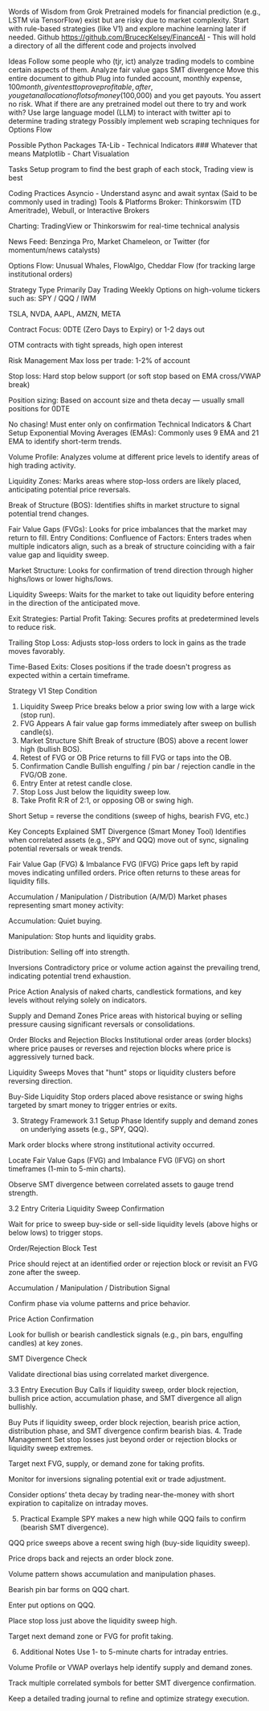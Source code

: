 Words of Wisdom from Grok
Pretrained models for financial prediction (e.g., LSTM via TensorFlow) exist but are risky due to market complexity. Start with rule-based strategies (like V1) and explore machine learning later if needed.
Github
https://github.com/BrucecKelsey/FinanceAI - This will hold a directory of all the different code and projects involved

Ideas
Follow some people who (tjr, ict) analyze trading models to combine certain aspects of them.
Analyze fair value gaps
SMT divergence
Move this entire document to github
Plug into funded account, monthly expense, $100 month, given test to prove profitable, after, you get an allocation of lots of money ($100,000) and you get payouts. You assert no risk. 
What if there are any pretrained model out there to try and work with?
Use large language model (LLM) to interact with twitter api to determine trading strategy
Possibly implement web scraping techniques for Options Flow

Possible Python Packages
TA-Lib - Technical Indicators ### Whatever that means
Matplotlib - Chart Visualation

Tasks
Setup program to find the best graph of each stock, Trading view is best

Coding Practices
Asyncio - Understand async and await syntax (Said to be commonly used in trading)
Tools & Platforms
Broker: Thinkorswim (TD Ameritrade), Webull, or Interactive Brokers


Charting: TradingView or Thinkorswim for real-time technical analysis


News Feed: Benzinga Pro, Market Chameleon, or Twitter (for momentum/news catalysts)


Options Flow: Unusual Whales, FlowAlgo, Cheddar Flow (for tracking large institutional orders)


Strategy Type
Primarily Day Trading Weekly Options on high-volume tickers such as:
SPY / QQQ / IWM


TSLA, NVDA, AAPL, AMZN, META


Contract Focus:
0DTE (Zero Days to Expiry) or 1-2 days out


OTM contracts with tight spreads, high open interest

Risk Management
Max loss per trade: 1-2% of account


Stop loss: Hard stop below support (or soft stop based on EMA cross/VWAP break)


Position sizing: Based on account size and theta decay — usually small positions for 0DTE


No chasing! Must enter only on confirmation
Technical Indicators & Chart Setup
Exponential Moving Averages (EMAs): Commonly uses 9 EMA and 21 EMA to identify short-term trends.


Volume Profile: Analyzes volume at different price levels to identify areas of high trading activity.


Liquidity Zones: Marks areas where stop-loss orders are likely placed, anticipating potential price reversals.


Break of Structure (BOS): Identifies shifts in market structure to signal potential trend changes.


Fair Value Gaps (FVGs): Looks for price imbalances that the market may return to fill.
Entry Conditions:
Confluence of Factors: Enters trades when multiple indicators align, such as a break of structure coinciding with a fair value gap and liquidity sweep.


Market Structure: Looks for confirmation of trend direction through higher highs/lows or lower highs/lows.


Liquidity Sweeps: Waits for the market to take out liquidity before entering in the direction of the anticipated move.


Exit Strategies:
Partial Profit Taking: Secures profits at predetermined levels to reduce risk.


Trailing Stop Loss: Adjusts stop-loss orders to lock in gains as the trade moves favorably.


Time-Based Exits: Closes positions if the trade doesn't progress as expected within a certain timeframe.


Strategy V1
Step
Condition
1. Liquidity Sweep
Price breaks below a prior swing low with a large wick (stop run).
2. FVG Appears
A fair value gap forms immediately after sweep on bullish candle(s).
3. Market Structure Shift
Break of structure (BOS) above a recent lower high (bullish BOS).
4. Retest of FVG or OB
Price returns to fill FVG or taps into the OB.
5. Confirmation Candle
Bullish engulfing / pin bar / rejection candle in the FVG/OB zone.
6. Entry
Enter at retest candle close.
7. Stop Loss
Just below the liquidity sweep low.
8. Take Profit
R:R of 2:1, or opposing OB or swing high.

Short Setup = reverse the conditions (sweep of highs, bearish FVG, etc.)








Key Concepts Explained
SMT Divergence (Smart Money Tool)
Identifies when correlated assets (e.g., SPY and QQQ) move out of sync, signaling potential reversals or weak trends.


Fair Value Gap (FVG) & Imbalance FVG (IFVG)
Price gaps left by rapid moves indicating unfilled orders. Price often returns to these areas for liquidity fills.


Accumulation / Manipulation / Distribution (A/M/D)
Market phases representing smart money activity:


Accumulation: Quiet buying.


Manipulation: Stop hunts and liquidity grabs.


Distribution: Selling off into strength.


Inversions
Contradictory price or volume action against the prevailing trend, indicating potential trend exhaustion.


Price Action
Analysis of naked charts, candlestick formations, and key levels without relying solely on indicators.


Supply and Demand Zones
Price areas with historical buying or selling pressure causing significant reversals or consolidations.


Order Blocks and Rejection Blocks
Institutional order areas (order blocks) where price pauses or reverses and rejection blocks where price is aggressively turned back.


Liquidity Sweeps
Moves that "hunt" stops or liquidity clusters before reversing direction.


Buy-Side Liquidity
Stop orders placed above resistance or swing highs targeted by smart money to trigger entries or exits.



3. Strategy Framework
3.1 Setup Phase
Identify supply and demand zones on underlying assets (e.g., SPY, QQQ).


Mark order blocks where strong institutional activity occurred.


Locate Fair Value Gaps (FVG) and Imbalance FVG (IFVG) on short timeframes (1-min to 5-min charts).


Observe SMT divergence between correlated assets to gauge trend strength.


3.2 Entry Criteria
Liquidity Sweep Confirmation


Wait for price to sweep buy-side or sell-side liquidity levels (above highs or below lows) to trigger stops.


Order/Rejection Block Test


Price should reject at an identified order or rejection block or revisit an FVG zone after the sweep.


Accumulation / Manipulation / Distribution Signal


Confirm phase via volume patterns and price behavior.


Price Action Confirmation


Look for bullish or bearish candlestick signals (e.g., pin bars, engulfing candles) at key zones.


SMT Divergence Check


Validate directional bias using correlated market divergence.


3.3 Entry Execution
Buy Calls if liquidity sweep, order block rejection, bullish price action, accumulation phase, and SMT divergence all align bullishly.


Buy Puts if liquidity sweep, order block rejection, bearish price action, distribution phase, and SMT divergence confirm bearish bias.
4. Trade Management
Set stop losses just beyond order or rejection blocks or liquidity sweep extremes.


Target next FVG, supply, or demand zone for taking profits.


Monitor for inversions signaling potential exit or trade adjustment.


Consider options’ theta decay by trading near-the-money with short expiration to capitalize on intraday moves.



5. Practical Example
SPY makes a new high while QQQ fails to confirm (bearish SMT divergence).


QQQ price sweeps above a recent swing high (buy-side liquidity sweep).


Price drops back and rejects an order block zone.


Volume pattern shows accumulation and manipulation phases.


Bearish pin bar forms on QQQ chart.


Enter put options on QQQ.


Place stop loss just above the liquidity sweep high.


Target next demand zone or FVG for profit taking.



6. Additional Notes
Use 1- to 5-minute charts for intraday entries.


Volume Profile or VWAP overlays help identify supply and demand zones.


Track multiple correlated symbols for better SMT divergence confirmation.


Keep a detailed trading journal to refine and optimize strategy execution.

